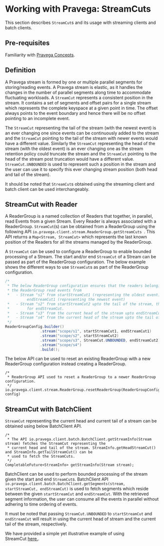<!--
Copyright (c) 2017 Dell Inc., or its subsidiaries. All Rights Reserved.

Licensed under the Apache License, Version 2.0 (the "License");
you may not use this file except in compliance with the License.
You may obtain a copy of the License at

    http://www.apache.org/licenses/LICENSE-2.0
-->
# Working with Pravega: StreamCuts

This section describes `StreamCut`s and its usage with streaming clients and batch clients.

## Pre-requisites

Familiarity with [Pravega Concepts](pravega-concepts.md).

## Definition

A Pravega stream is formed by one or multiple parallel segments for storing/reading events. A Pravega stream
is elastic, as it handles the changes in the number of parallel segments along time to accommodate
fluctuating workloads. A `StreamCut` represents a consistent position in the stream. It contains
a set of segments and offset pairs for a single stream which represents the complete keyspace at a given
point in time. The offset always points to the event boundary and hence there will be no offset pointing to
an incomplete event.

The `StreamCut` representing the tail of the stream (with the newest event) is an ever changing one since
events can be continuously added to the stream and the `StreamCut` pointing to the tail of the stream with
newer events would have a different value. Similarly the `StreamCut` representing the head of the
stream (with the oldest event) is an ever changing one as the stream retention policy could truncate the stream
and the `StreamCut` pointing to the head of the stream post truncation would have a different value.
```StreamCut.UNBOUNDED``` is used to represent such a position in the stream and the user can use it to
specify this ever changing stream position (both head and tail of the stream).

It should be noted that `StreamCut`s obtained using the streaming client and batch client can be used
interchangeably.

## StreamCut with Reader

A ReaderGroup is a named collection of Readers that together, in parallel, read Events from a given Stream. Every
Reader is always associated with a ReaderGroup. `StreamCut`(s) can be obtained from a ReaderGroup using the
following API ```io.pravega.client.stream.ReaderGroup.getStreamCuts ```. This API returns a
```Map<Stream, StreamCut>``` which represents the last known position of the Readers for all the streams managed by the ReaderGroup.

A `StreamCut` can be used to configure a ReaderGroup to enable bounded processing of a Stream. The start
and/or end `StreamCut` of a Stream can be passed as part of the ReaderGroup configuration. The below example
shows the different ways to use `StreamCut`s as part of the ReaderGroup configuration.

```java
/*
 * The below ReaderGroup configuration ensures that the readers belonging to
 * the ReaderGroup read events from
 *   - Stream "s1" from startStreamCut1 (representing the oldest event) upto
          endStreamCut1 (representing the newest event)
 *   - Stream "s2" from startStreamCut2 upto the tail of the stream, this is similar to using StreamCut.UNBOUNDED
 *        for endStreamCut.
 *   - Stream "s3" from the current head of the stream upto endStreamCut2
 *   - Stream "s4" from the current head of the stream upto the tail of the stream.
 */
ReaderGroupConfig.builder()
                .stream("scope/s1", startStreamCut1, endStreamCut1)
                .stream("scope/s2", startStreamCut2)
                .stream("scope/s3", StreamCut.UNBOUNDED, endStreamCut2)
                .stream("scope/s4")
                .build();
```

The below API can be used to reset an existing ReaderGroup with a new ReaderGroup configuration instead creating a
ReaderGroup.
```
/*
 * ReaderGroup API used to reset a ReaderGroup to a newer ReaderGroup configuration.
 */
io.pravega.client.stream.ReaderGroup.resetReaderGroup(ReaderGroupConfig config)
```
## StreamCut with BatchClient

`StreamCut` representing the current head and current tail of a stream can be obtained using below BatchClient API.
```
/*
 * The API io.pravega.client.batch.BatchClient.getStreamInfo(Stream stream) fetches the StreamCut representing the
 * current head and tail of the stream. StreamInfo.getHeadStreamCut() and StreamInfo.getTailStreamCut() can be
 * used to fetch the StreamCuts.
 */
CompletableFuture<StreamInfo> getStreamInfo(Stream stream);

```
BatchClient can be used to perform bounded processing of the stream given the start and end `StreamCut`s. BatchClient API ```io.pravega.client.batch.BatchClient.getSegments(stream, startStreamCut, endStreamCut)``` is used to
fetch segments which reside between the given `startStreamCut` and `endStreamCut`. With the retrieved segment information, the user can consume all the events in parallel without adhering to time ordering of events.

It must be noted that passing ```StreamCut.UNBOUNDED``` to `startStreamCut` and `endStreamCut` will result in using the current head of stream and the current tail of the stream, respectively.


We have provided a simple yet illustrative example of using StreamCut [here.](https://github.com/pravega/pravega-samples/tree/v0.3.2/pravega-client-examples/src/main/java/io/pravega/example/streamcuts).
